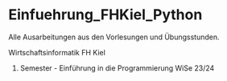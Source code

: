 # Einfuehrung_FHKiel_Python

Alle Ausarbeitungen aus den Vorlesungen und Übungsstunden.

Wirtschaftsinformatik FH Kiel
1. Semester - Einführung in die Programmierung WiSe 23/24
